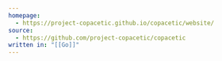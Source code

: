 ```yaml
---
homepage:
  - https://project-copacetic.github.io/copacetic/website/
source:
  - https://github.com/project-copacetic/copacetic
written in: "[[Go]]"
---
```

